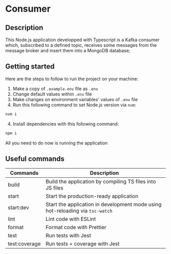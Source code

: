 # Consumer

## Description

This Node.js application developped with Typescript is a Kafka consumer which, subscribed to a defined topic, receives some messages from the message broker and insert them into a MongoDB database;

## Getting started

Here are the steps to follow to run the project on your machine:

1. Make a copy of `.example.env` file as `.env`
2. Change default values within `.env` file
3. Make changes on environment variables' values of `.env` file
4. Run this following command to set Node.js version via `nvm`:

```sh
nvm i
```

4. Install dependencies with this following command:

```sh
npm i
```

All you need to do now is running the application

## Useful commands

| Commands      | Description                                                                   |
| ------------- | ----------------------------------------------------------------------------- |
| build         | Build the application by compiling TS files into JS files                     |
| start         | Start the production-ready application                                        |
| start:dev     | Start the application in development mode using hot-reloading via `tsc-watch` |
| lint          | Lint code with ESLint                                                         |
| format        | Format code with Prettier                                                     |
| test          | Run tests with Jest                                                           |
| test:coverage | Run tests + coverage with Jest                                                |
